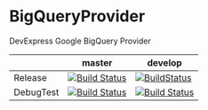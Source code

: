 # BigQueryProvider
DevExpress Google BigQuery Provider

|        |master                                                                                             | develop
|------------|-----------------------------------------------------------------------------------------------|------------
|Release     |[![Build Status](http://dataaccess.cloudapp.net:8080/job/BigQuery/branch/master/badge/icon)](http://dataaccess.cloudapp.net:8080/job/BigQuery/branch/master/)         |[![BuildStatus](http://dataaccess.cloudapp.net:8080/job/BigQuery/branch/develop/badge/icon)](http://dataaccess.cloudapp.net:8080/job/BigQuery/branch/develop/)
|DebugTest   |[![Build Status](http://dataaccess.cloudapp.net:8080/job/BigQueryDebugTest/branch/master/badge/icon)](http://dataaccess.cloudapp.net:8080/job/BigQueryDebugTest/branch/master/)|[![Build Status](http://dataaccess.cloudapp.net:8080/job/BigQueryDebugTest/branch/develop/badge/icon)](http://dataaccess.cloudapp.net:8080/job/BigQueryDebugTest/branch/develop/)



